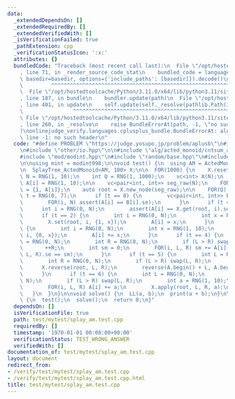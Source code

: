 ```yaml
---
data:
  _extendedDependsOn: []
  _extendedRequiredBy: []
  _extendedVerifiedWith: []
  _isVerificationFailed: true
  _pathExtension: cpp
  _verificationStatusIcon: ':x:'
  attributes: {}
  bundledCode: "Traceback (most recent call last):\n  File \"/opt/hostedtoolcache/Python/3.11.0/x64/lib/python3.11/site-packages/onlinejudge_verify/documentation/build.py\"\
    , line 71, in _render_source_code_stat\n    bundled_code = language.bundle(stat.path,\
    \ basedir=basedir, options={'include_paths': [basedir]}).decode()\n          \
    \         ^^^^^^^^^^^^^^^^^^^^^^^^^^^^^^^^^^^^^^^^^^^^^^^^^^^^^^^^^^^^^^^^^^^^^^^^^^^^^^^^^\n\
    \  File \"/opt/hostedtoolcache/Python/3.11.0/x64/lib/python3.11/site-packages/onlinejudge_verify/languages/cplusplus.py\"\
    , line 187, in bundle\n    bundler.update(path)\n  File \"/opt/hostedtoolcache/Python/3.11.0/x64/lib/python3.11/site-packages/onlinejudge_verify/languages/cplusplus_bundle.py\"\
    , line 401, in update\n    self.update(self._resolve(pathlib.Path(included), included_from=path))\n\
    \                ^^^^^^^^^^^^^^^^^^^^^^^^^^^^^^^^^^^^^^^^^^^^^^^^^^^^^^^^^\n \
    \ File \"/opt/hostedtoolcache/Python/3.11.0/x64/lib/python3.11/site-packages/onlinejudge_verify/languages/cplusplus_bundle.py\"\
    , line 260, in _resolve\n    raise BundleErrorAt(path, -1, \"no such header\"\
    )\nonlinejudge_verify.languages.cplusplus_bundle.BundleErrorAt: alg/acted_monoid/cntsum_add.hpp:\
    \ line -1: no such header\n"
  code: "#define PROBLEM \"https://judge.yosupo.jp/problem/aplusb\"\n#include \"my_template.hpp\"\
    \n#include \"other/io.hpp\"\n\n#include \"alg/acted_monoid/cntsum_add.hpp\"\n\
    #include \"mod/modint.hpp\"\n#include \"random/base.hpp\"\n#include \"ds/splay/splaytree_acted_monoid.hpp\"\
    \n\nusing mint = modint998;\n\nvoid test() {\n  using AM = ActedMonoid_CntSum_Add<int>;\n\
    \n  SplayTree_ActedMonoid<AM, 100> X;\n\n  FOR(1000) {\n    X.reset();\n    int\
    \ N = RNG(1, 10);\n    int Q = RNG(1, 1000);\n    vc<int> A(N);\n    FOR(i, N)\
    \ A[i] = RNG(1, 10);\n\n    vc<pair<int, int>> seg_raw(N);\n    FOR(i, N) seg_raw[i]\
    \ = {1, A[i]};\n    auto root = X.new_node(seg_raw);\n\n    FOR(Q) {\n      int\
    \ t = RNG(0, 7);\n      if (t == 0) {\n        vc<pair<int, int>> B = X.get_all(root);\n\
    \        FOR(i, N) assert(A[i] == B[i].se);\n      }\n      if (t == 1) {\n  \
    \      int i = RNG(0, N);\n        assert(A[i] == X.get(root, i).se);\n      }\n\
    \      if (t == 2) {\n        int i = RNG(0, N);\n        int x = RNG(1, 10);\n\
    \        X.set(root, i, {1, x});\n        A[i] = x;\n      }\n      if (t == 3)\
    \ {\n        int i = RNG(0, N);\n        int x = RNG(1, 10);\n        X.multiply(root,\
    \ i, {0, x});\n        A[i] += x;\n      }\n      if (t == 4) {\n        int L\
    \ = RNG(0, N);\n        int R = RNG(0, N);\n        if (L > R) swap(L, R);\n \
    \       ++R;\n        int sm = 0;\n        FOR(i, L, R) sm += A[i];\n        assert(X.prod(root,\
    \ L, R).se == sm);\n      }\n      if (t == 5) {\n        int L = RNG(0, N);\n\
    \        int R = RNG(0, N);\n        if (L > R) swap(L, R);\n        ++R;\n  \
    \      X.reverse(root, L, R);\n        reverse(A.begin() + L, A.begin() + R);\n\
    \      }\n      if (t == 6) {\n        int L = RNG(0, N);\n        int R = RNG(0,\
    \ N);\n        if (L > R) swap(L, R);\n        int a = RNG(1, 10);\n        ++R;\n\
    \        FOR(i, L, R) A[i] += a;\n        X.apply(root, L, R, a);\n      }\n \
    \   }\n  }\n}\n\nvoid solve() {\n  LL(a, b);\n  print(a + b);\n}\n\nsigned main()\
    \ {\n  test();\n  solve();\n  return 0;\n}"
  dependsOn: []
  isVerificationFile: true
  path: test/mytest/splay_am.test.cpp
  requiredBy: []
  timestamp: '1970-01-01 00:00:00+00:00'
  verificationStatus: TEST_WRONG_ANSWER
  verifiedWith: []
documentation_of: test/mytest/splay_am.test.cpp
layout: document
redirect_from:
- /verify/test/mytest/splay_am.test.cpp
- /verify/test/mytest/splay_am.test.cpp.html
title: test/mytest/splay_am.test.cpp
---
```

